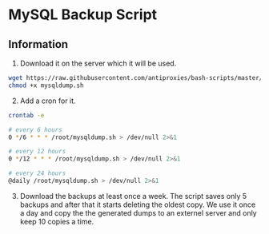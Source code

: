 # MySQL Backup Script

## Information

1. Download it on the server which it will be used.
```bash
wget https://raw.githubusercontent.com/antiproxies/bash-scripts/master/backups/mysqldump.sh -O mysqldump.sh
chmod +x mysqldump.sh
```
2. Add a cron for it.

```bash
crontab -e

# every 6 hours
0 */6 * * * /root/mysqldump.sh > /dev/null 2>&1

# every 12 hours
0 */12 * * * /root/mysqldump.sh > /dev/null 2>&1

# every 24 hours
@daily /root/mysqldump.sh > /dev/null 2>&1

```

3. Download the backups at least once a week. The script saves only 5 backups and after that it starts deleting the oldest copy. We use it once a day and copy the the generated dumps to an externel server and only keep 10 copies a time.